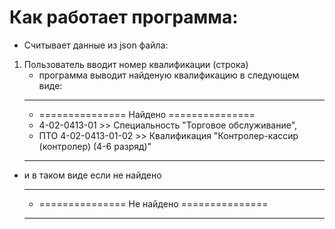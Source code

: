 # Как работает программа:

* Считывает данные из json файла:
1. Пользователь вводит номер квалификации (строка)
   * программа выводит найденую квалификацию в следующем виде:
   ___
   * =============== Найдено ===============
   * 4-02-0413-01 >> Специальность "Торговое обслуживание",
   * ПТО 4-02-0413-01-02 >> Квалификация "Контролер-кассир (контролер) (4-6 разряд)"
   ___

* ​и в таком виде если не найдено
   ___

   * =============== Не найдено ===============
   ___
